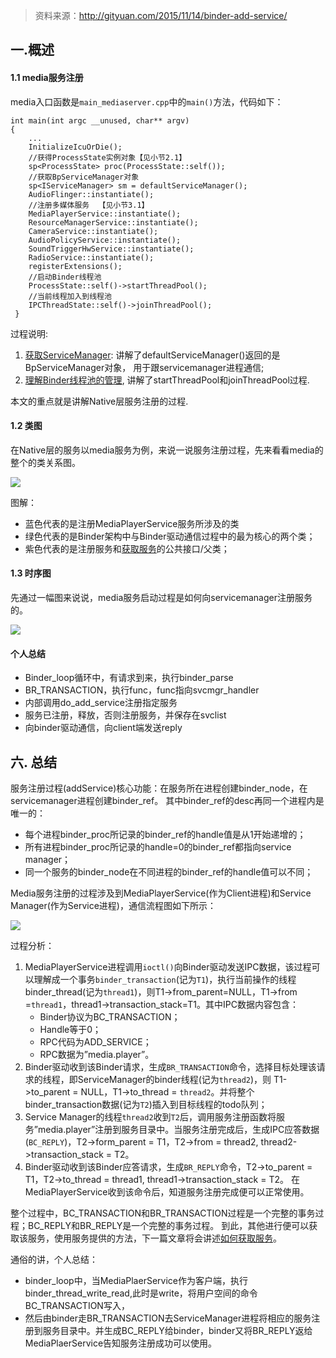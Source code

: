 > 资料来源：http://gityuan.com/2015/11/14/binder-add-service/

## 一.概述

#### 1.1 media服务注册

media入口函数是`main_mediaserver.cpp`中的`main()`方法，代码如下：

```
int main(int argc __unused, char** argv)
{
    ...
    InitializeIcuOrDie();
    //获得ProcessState实例对象【见小节2.1】
    sp<ProcessState> proc(ProcessState::self());
    //获取BpServiceManager对象
    sp<IServiceManager> sm = defaultServiceManager();
    AudioFlinger::instantiate();
    //注册多媒体服务  【见小节3.1】
    MediaPlayerService::instantiate();
    ResourceManagerService::instantiate();
    CameraService::instantiate();
    AudioPolicyService::instantiate();
    SoundTriggerHwService::instantiate();
    RadioService::instantiate();
    registerExtensions();
    //启动Binder线程池
    ProcessState::self()->startThreadPool();
    //当前线程加入到线程池
    IPCThreadState::self()->joinThreadPool();
 }
```

过程说明:

1. [获取ServiceManager](http://gityuan.com/2015/11/08/binder-get-sm/#defaultservicemanager): 讲解了defaultServiceManager()返回的是BpServiceManager对象， 用于跟servicemanager进程通信;
2. [理解Binder线程池的管理](http://gityuan.com/2016/10/29/binder-thread-pool/), 讲解了startThreadPool和joinThreadPool过程.

本文的重点就是讲解Native层服务注册的过程.

#### 1.2 类图

在Native层的服务以media服务为例，来说一说服务注册过程，先来看看media的整个的类关系图。

![](/Users/baoleiwei/project/Android-Framewok/img/add_media_player_service.png)

图解：

- 蓝色代表的是注册MediaPlayerService服务所涉及的类
- 绿色代表的是Binder架构中与Binder驱动通信过程中的最为核心的两个类；
- 紫色代表的是注册服务和[获取服务](http://gityuan.com/2015/11/15/binder-get-service/)的公共接口/父类；

#### 1.3 时序图

先通过一幅图来说说，media服务启动过程是如何向servicemanager注册服务的。

![](/Users/baoleiwei/project/Android-Framewok/img/addService.jpg)

#### 个人总结

* Binder_loop循环中，有请求到来，执行binder_parse
* BR_TRANSACTION，执行func，func指向svcmgr_handler
* 内部调用do_add_service注册指定服务
* 服务已注册，释放，否则注册服务，并保存在svclist
* 向binder驱动通信，向client端发送reply

## 六. 总结

服务注册过程(addService)核心功能：在服务所在进程创建binder_node，在servicemanager进程创建binder_ref。 其中binder_ref的desc再同一个进程内是唯一的：

- 每个进程binder_proc所记录的binder_ref的handle值是从1开始递增的；
- 所有进程binder_proc所记录的handle=0的binder_ref都指向service manager；
- 同一个服务的binder_node在不同进程的binder_ref的handle值可以不同；

Media服务注册的过程涉及到MediaPlayerService(作为Client进程)和Service Manager(作为Service进程)，通信流程图如下所示：

![](/Users/baoleiwei/project/Android-Framewok/img/media_player_service_ipc.png)

过程分析：

1. MediaPlayerService进程调用`ioctl()`向Binder驱动发送IPC数据，该过程可以理解成一个事务`binder_transaction`(记为`T1`)，执行当前操作的线程binder_thread(记为`thread1`)，则T1->from_parent=NULL，T1->from =`thread1`，thread1->transaction_stack=T1。其中IPC数据内容包含：
   - Binder协议为BC_TRANSACTION；
   - Handle等于0；
   - RPC代码为ADD_SERVICE；
   - RPC数据为”media.player”。
2. Binder驱动收到该Binder请求，生成`BR_TRANSACTION`命令，选择目标处理该请求的线程，即ServiceManager的binder线程(记为`thread2`)，则 T1->to_parent = NULL，T1->to_thread = `thread2`。并将整个binder_transaction数据(记为`T2`)插入到目标线程的todo队列；
3. Service Manager的线程`thread2`收到`T2`后，调用服务注册函数将服务”media.player”注册到服务目录中。当服务注册完成后，生成IPC应答数据(`BC_REPLY`)，T2->form_parent = T1，T2->from = thread2, thread2->transaction_stack = T2。
4. Binder驱动收到该Binder应答请求，生成`BR_REPLY`命令，T2->to_parent = T1，T2->to_thread = thread1, thread1->transaction_stack = T2。 在MediaPlayerService收到该命令后，知道服务注册完成便可以正常使用。



整个过程中，BC_TRANSACTION和BR_TRANSACTION过程是一个完整的事务过程；BC_REPLY和BR_REPLY是一个完整的事务过程。 到此，其他进行便可以获取该服务，使用服务提供的方法，下一篇文章将会讲述[如何获取服务](http://gityuan.com/2015/11/15/binder-get-service/)。



通俗的讲，个人总结：

* binder_loop中，当MediaPlaerService作为客户端，执行binder_thread_write_read,此时是write，将用户空间的命令BC_TRANSACTION写入，
* 然后由binder走BR_TRANSACTION去ServiceManager进程将相应的服务注册到服务目录中。并生成BC_REPLY给binder，binder又将BR_REPLY返给MediaPlaerService告知服务注册成功可以使用。

